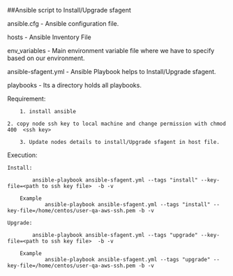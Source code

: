##Ansible script to Install/Upgrade sfagent

ansible.cfg - Ansible configuration file.

hosts - Ansible Inventory File

env_variables - Main environment variable file where we have to specify based on our environment.

ansible-sfagent.yml - Ansible Playbook helps to Install/Upgrade sfagent.

playbooks - Its a directory holds all playbooks.

Requirement:

        1. install ansible

    2. copy node ssh key to local machine and change permission with chmod 400  <ssh key>

        3. Update nodes details to install/Upgrade sfagent in host file.

Execution:

	Install:

        	ansible-playbook ansible-sfagent.yml --tags "install" --key-file=<path to ssh key file>  -b -v

        Example
                ansible-playbook ansible-sfagent.yml --tags "install" --key-file=/home/centos/user-qa-aws-ssh.pem -b -v

	Upgrade:

        	ansible-playbook ansible-sfagent.yml --tags "upgrade" --key-file=<path to ssh key file>  -b -v

        Example
                ansible-playbook ansible-sfagent.yml --tags "upgrade" --key-file=/home/centos/user-qa-aws-ssh.pem -b -v

